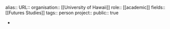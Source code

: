 alias::
URL::
organisation:: [[University of Hawaii]] 
role:: [[academic]] 
fields:: [[Futures Studies]] 
tags:: person
project::
public:: true

-